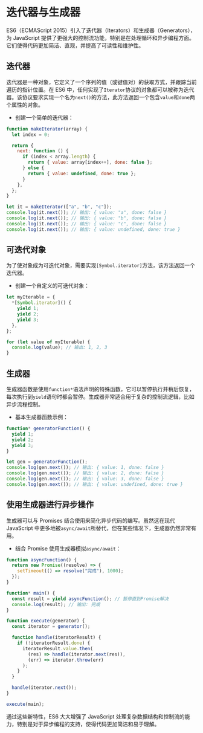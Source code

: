 # 迭代器与生成器

ES6（ECMAScript 2015）引入了迭代器（Iterators）和生成器（Generators），为 JavaScript 提供了更强大的控制流功能，特别是在处理循环和异步编程方面。它们使得代码更加简洁、直观，并提高了可读性和维护性。

## 迭代器

迭代器是一种对象，它定义了一个序列的值（或键值对）的获取方式，并跟踪当前遍历的指针位置。在 ES6 中，任何实现了`Iterator`协议的对象都可以被称为迭代器。该协议要求实现一个名为`next()`的方法，此方法返回一个包含`value`和`done`两个属性的对象。

- 创建一个简单的迭代器：

```javascript
function makeIterator(array) {
  let index = 0;

  return {
    next: function () {
      if (index < array.length) {
        return { value: array[index++], done: false };
      } else {
        return { value: undefined, done: true };
      }
    },
  };
}

let it = makeIterator(["a", "b", "c"]);
console.log(it.next()); // 输出: { value: "a", done: false }
console.log(it.next()); // 输出: { value: "b", done: false }
console.log(it.next()); // 输出: { value: "c", done: false }
console.log(it.next()); // 输出: { value: undefined, done: true }
```

## 可迭代对象

为了使对象成为可迭代对象，需要实现`[Symbol.iterator]`方法，该方法返回一个迭代器。

- 创建一个自定义的可迭代对象：

```javascript
let myIterable = {
  *[Symbol.iterator]() {
    yield 1;
    yield 2;
    yield 3;
  },
};

for (let value of myIterable) {
  console.log(value); // 输出: 1, 2, 3
}
```

## 生成器

生成器函数是使用`function*`语法声明的特殊函数，它可以暂停执行并稍后恢复，每次执行到`yield`语句时都会暂停。生成器非常适合用于复杂的控制流逻辑，比如异步流程控制。

- 基本生成器函数示例：

```javascript
function* generatorFunction() {
  yield 1;
  yield 2;
  yield 3;
}

let gen = generatorFunction();
console.log(gen.next()); // 输出: { value: 1, done: false }
console.log(gen.next()); // 输出: { value: 2, done: false }
console.log(gen.next()); // 输出: { value: 3, done: false }
console.log(gen.next()); // 输出: { value: undefined, done: true }
```

## 使用生成器进行异步操作

生成器可以与 Promises 结合使用来简化异步代码的编写。虽然这在现代 JavaScript 中更多地被`async/await`所替代，但在某些情况下，生成器仍然非常有用。

- 结合 Promise 使用生成器模拟`async/await`：

```javascript
function asyncFunction() {
  return new Promise((resolve) => {
    setTimeout(() => resolve("完成"), 1000);
  });
}

function* main() {
  const result = yield asyncFunction(); // 暂停直到Promise解决
  console.log(result); // 输出: 完成
}

function execute(generator) {
  const iterator = generator();

  function handle(iteratorResult) {
    if (!iteratorResult.done) {
      iteratorResult.value.then(
        (res) => handle(iterator.next(res)),
        (err) => iterator.throw(err)
      );
    }
  }

  handle(iterator.next());
}

execute(main);
```

通过这些新特性，ES6 大大增强了 JavaScript 处理复杂数据结构和控制流的能力，特别是对于异步编程的支持，使得代码更加简洁和易于理解。

